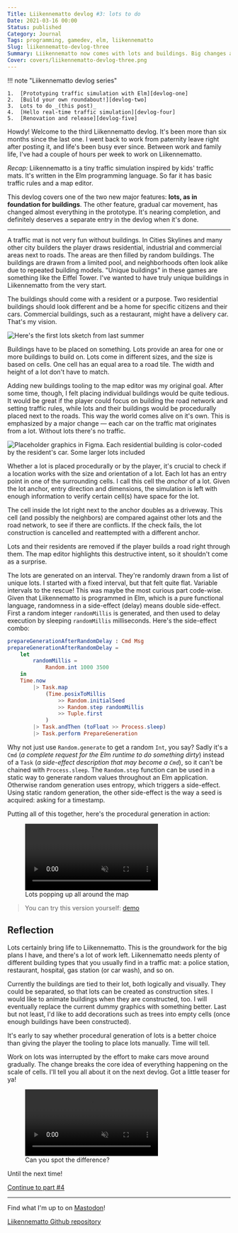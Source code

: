 ```yaml
---
Title: Liikennematto devlog #3: lots to do
Date: 2021-03-16 00:00
Status: published
Category: Journal
Tags: programming, gamedev, elm, liikennematto
Slug: liikennematto-devlog-three
Summary: Liikennematto now comes with lots and buildings. Big changes ahead!
Cover: covers/liikennematto-devlog-three.png
---
```


!!! note "Liikennematto devlog series"

    1.  [Prototyping traffic simulation with Elm][devlog-one]
    2.  [Build your own roundabout!][devlog-two]
    3.  Lots to do _(this post)_
    4.  [Hello real-time traffic simulation][devlog-four]
    5.  [Renovation and release][devlog-five]

Howdy! Welcome to the third Liikennematto devlog. It's been more than six months since the last one. I went back to work from paternity leave right after posting it, and life's been busy ever since. Between work and family life, I've had a couple of hours per week to work on Liikennematto.

_Recap:_ Liikennematto is a tiny traffic simulation inspired by kids' traffic mats. It's written in the Elm programming language. So far it has basic traffic rules and a map editor.

This devlog covers one of the two new major features: **lots, as in foundation for buildings**. The other feature, gradual car movement, has changed almost everything in the prototype. It's nearing completion, and definitely deserves a separate entry in the devlog when it's done.

---

A traffic mat is not very fun without buildings. In Cities Skylines and many other city builders the player draws residential, industrial and commercial areas next to roads. The areas are then filled by random buildings. The buildings are drawn from a limited pool, and neighborhoods often look alike due to repeated building models. "Unique buildings" in these games are something like the Eiffel Tower. I've wanted to have truly unique buildings in Liikennematto from the very start.

The buildings should come with a resident or a purpose. Two residential buildings should look different and be a home for specific citizens and their cars. Commercial buildings, such as a restaurant, might have a delivery car. That's my vision.

![Here's the first lots sketch from last summer]({static}/images/liikennematto-devlog-three/lots_sketch.jpg)

Buildings have to be placed on something. Lots provide an area for one or more buildings to build on. Lots come in different sizes, and the size is based on cells. One cell has an equal area to a road tile. The width and height of a lot don't have to match.

Adding new buildings tooling to the map editor was my original goal. After some time, though, I felt placing individual buildings would be quite tedious. It would be great if the player could focus on building the road network and setting traffic rules, while lots and their buildings would be procedurally placed next to the roads. This way the world comes alive on it's own. This is emphasized by a major change — each car on the traffic mat originates from a lot. Without lots there's no traffic.

![Placeholder graphics in Figma. Each residential building is color-coded by the resident's car. Some larger lots included]({static}/images/liikennematto-devlog-three/lots_placeholder.png)

Whether a lot is placed procedurally or by the player, it's crucial to check if a location works with the size and orientation of a lot. Each lot has an entry point in one of the surrounding cells. I call this cell the _anchor_ of a lot. Given the lot anchor, entry direction and dimensions, the simulation is left with enough information to verify certain cell(s) have space for the lot.

The cell inside the lot right next to the anchor doubles as a driveway. This cell (and possibly the neighbors) are compared against other lots and the road network, to see if there are conflicts. If the check fails, the lot construction is cancelled and reattempted with a different anchor.

Lots and their residents are removed if the player builds a road right through them. The map editor highlights this destructive intent, so it shouldn't come as a surprise.

The lots are generated on an interval. They're randomly drawn from a list of unique lots. I started with a fixed interval, but that felt quite flat. Variable intervals to the rescue! This was maybe the most curious part code-wise. Given that Liikennematto is programmed in Elm, which is a pure functional language, randomness in a side-effect (delay) means double side-effect. First a random integer `randomMillis` is generated, and then used to delay execution by sleeping `randomMillis` milliseconds. Here's the side-effect combo:

```elm
prepareGenerationAfterRandomDelay : Cmd Msg
prepareGenerationAfterRandomDelay =
    let
        randomMillis =
            Random.int 1000 3500
    in
    Time.now
        |> Task.map
            (Time.posixToMillis
                >> Random.initialSeed
                >> Random.step randomMillis
                >> Tuple.first
            )
        |> Task.andThen (toFloat >> Process.sleep)
        |> Task.perform PrepareGeneration
```

Why not just use `Random.generate` to get a random `Int`, you say? Sadly it's a `Cmd` (_a complete request for the Elm runtime to do something dirty_) instead of a `Task` (_a side-effect description that may become a `Cmd`_), so it can't be chained with `Process.sleep`. The `Random.step` function can be used in a static way to generate random values throughout an Elm application. Otherwise random generation uses entropy, which triggers a side-effect. Using static random generation, the other side-effect is the way a seed is acquired: asking for a timestamp.

Putting all of this together, here's the procedural generation in action:

<figure>
    <video class="video--small" controls autoplay muted loop playsinline>
        <source src="{static}/videos/liikennematto/lot_generation.mp4" type="video/mp4">
    </video>
    <figcaption>Lots popping up all around the map</figcaption>
</figure>

> You can try this version yourself: [demo]

## Reflection

Lots certainly bring life to Liikennematto. This is the groundwork for the big plans I have, and there's a lot of work left. Liikennematto needs plenty of different building types that you usually find in a traffic mat: a police station, restaurant, hospital, gas station (or car wash), and so on.

Currently the buildings are tied to their lot, both logically and visually. They could be separated, so that lots can be created as construction sites. I would like to animate buildings when they are constructed, too. I will eventually replace the current dummy graphics with something better. Last but not least, I'd like to add decorations such as trees into empty cells (once enough buildings have been constructed).

It's early to say whether procedural generation of lots is a better choice than giving the player the tooling to place lots manually. Time will tell.

Work on lots was interrupted by the effort to make cars move around gradually. The change breaks the core idea of everything happening on the scale of cells. I'll tell you all about it on the next devlog. Got a little teaser for ya!

<figure>
    <video class="video--small" controls autoplay muted loop playsinline>
        <source src="{static}/videos/liikennematto/realtime_teaser.mp4" type="video/mp4">
    </video>
    <figcaption>Can you spot the difference?</figcaption>
</figure>

Until the next time!

[Continue to part #4][devlog-four]

---

Find what I'm up to on [Mastodon]!

[Liikennematto Github repository][liikennematto]

[Mastodon]: https://mastodon.gamedev.place/@yourmagicisworking
[liikennematto]: https://github.com/klemola/liikennematto
[devlog-one]: /liikennematto-dev-blog-one
[devlog-two]: /liikennematto-devlog-two
[devlog-four]: /liikennematto-devlog-four
[devlog-five]: /liikennematto-devlog-five
[demo]: https://yourmagicisworking.itch.io/liikennematto
